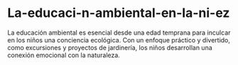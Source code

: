 # La-educaci-n-ambiental-en-la-ni-ez
La educación ambiental es esencial desde una edad temprana para inculcar en los niños una conciencia ecológica. Con un enfoque práctico y divertido, como excursiones y proyectos de jardinería, los niños desarrollan una conexión emocional con la naturaleza.
